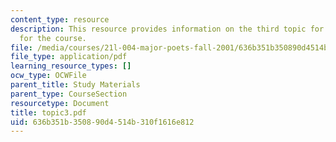 ```yaml
---
content_type: resource
description: This resource provides information on the third topic for discussion
  for the course.
file: /media/courses/21l-004-major-poets-fall-2001/636b351b350890d4514b310f1616e812_topic3.pdf
file_type: application/pdf
learning_resource_types: []
ocw_type: OCWFile
parent_title: Study Materials
parent_type: CourseSection
resourcetype: Document
title: topic3.pdf
uid: 636b351b-3508-90d4-514b-310f1616e812
---
```

